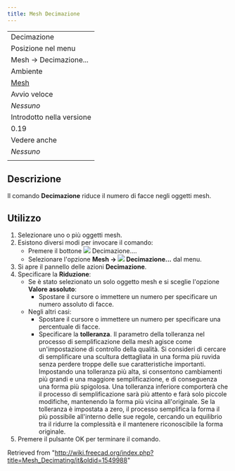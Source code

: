 ```yaml
---
title: Mesh Decimazione
---
```


|                                                |
| ---------------------------------------------- |
| Decimazione                                    |
| Posizione nel menu                             |
| Mesh → Decimazione...                          |
| Ambiente                                       |
| [Mesh](/Mesh_Workbench/it "Mesh Workbench/it") |
| Avvio veloce                                   |
| _Nessuno_                                      |
| Introdotto nella versione                      |
| 0.19                                           |
| Vedere anche                                   |
| _Nessuno_                                      |
|                                                |

## Descrizione

Il comando **Decimazione** riduce il numero di facce negli oggetti mesh.

## Utilizzo

1. Selezionare uno o più oggetti mesh.
2. Esistono diversi modi per invocare il comando:
   - Premere il bottone ![](/images/Mesh_Decimating.svg) Decimazione....
   - Selezionare l'opzione **Mesh → ![](/images/Mesh_Decimating.svg) Decimazione...** dal menu.
3. Si apre il pannello delle azioni **Decimazione**.
4. Specificare la **Riduzione**:
   - Se è stato selezionato un solo oggetto mesh e si sceglie l'opzione **Valore assoluto**:
     - Spostare il cursore o immettere un numero per specificare un numero assoluto di facce.
   - Negli altri casi:
     - Spostare il cursore o immettere un numero per specificare una percentuale di facce.
     - Specificare la **tolleranza**. Il parametro della tolleranza nel processo di semplificazione della mesh agisce come un'impostazione di controllo della qualità. Si consideri di cercare di semplificare una scultura dettagliata in una forma più ruvida senza perdere troppe delle sue caratteristiche importanti. Impostando una tolleranza più alta, si consentono cambiamenti più grandi e una maggiore semplificazione, e di conseguenza una forma più spigolosa. Una tolleranza inferiore comporterà che il processo di semplificazione sarà più attento e farà solo piccole modifiche, mantenendo la forma più vicina all'originale. Se la tolleranza è impostata a zero, il processo semplifica la forma il più possibile all'interno delle sue regole, cercando un equilibrio tra il ridurre la complessità e il mantenere riconoscibile la forma originale.
5. Premere il pulsante OK per terminare il comando.

Retrieved from "<http://wiki.freecad.org/index.php?title=Mesh_Decimating/it&oldid=1549988>"
